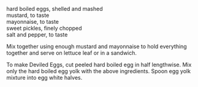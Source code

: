---
---

hard boiled eggs, shelled and mashed  
mustard, to taste  
mayonnaise, to taste  
sweet pickles, finely chopped  
salt and pepper, to taste  

Mix together using enough mustard and mayonnaise to hold everything together and serve on 
lettuce leaf or in a sandwich.


To make Deviled Eggs, cut peeled hard boiled egg in half lengthwise.  Mix only the hard boiled egg yolk with the above ingredients.  Spoon egg yolk mixture into egg white halves.  
